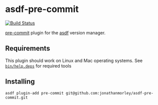 # asdf-pre-commit

[![Build Status](https://github.com/jonathanmorley/asdf-pre-commit/workflows/ASDF%20CI/badge.svg)](https://github.com/jonathanmorley/asdf-pre-commit/actions)

[pre-commit][2] plugin for the [asdf][1] version manager.

## Requirements

This plugin should work on Linux and Mac operating systems.
See [`bin/help.deps`](bin/help.deps) for required tools

## Installing

```
asdf plugin-add pre-commit git@github.com:jonathanmorley/asdf-pre-commit.git
```

[1]: https://asdf-vm.com/
[2]: https://pre-commit.com/

